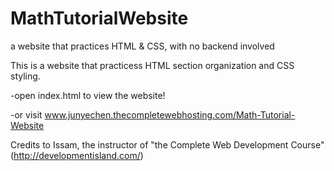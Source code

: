 # MathTutorialWebsite
a website that practices HTML & CSS, with no backend involved

This is a website that practicess HTML section organization and CSS styling. 

-open index.html to view the website!

-or visit www.junyechen.thecompletewebhosting.com/Math-Tutorial-Website

Credits to Issam, the instructor of "the Complete Web Development Course" (http://developmentisland.com/)
